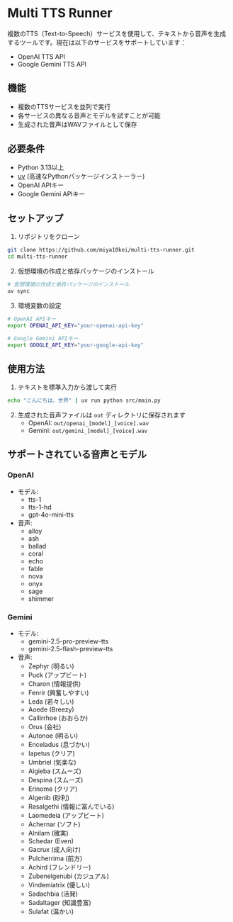 # Multi TTS Runner

複数のTTS（Text-to-Speech）サービスを使用して、テキストから音声を生成するツールです。現在は以下のサービスをサポートしています：

- OpenAI TTS API
- Google Gemini TTS API

## 機能

- 複数のTTSサービスを並列で実行
- 各サービスの異なる音声とモデルを試すことが可能
- 生成された音声はWAVファイルとして保存

## 必要条件

- Python 3.13以上
- [uv](https://github.com/astral-sh/uv) (高速なPythonパッケージインストーラー)
- OpenAI APIキー
- Google Gemini APIキー

## セットアップ

1. リポジトリをクローン
```bash
git clone https://github.com/miya10kei/multi-tts-runner.git
cd multi-tts-runner
```

2. 仮想環境の作成と依存パッケージのインストール
```bash
# 仮想環境の作成と依存パッケージのインストール
uv sync
```

3. 環境変数の設定
```bash
# OpenAI APIキー
export OPENAI_API_KEY="your-openai-api-key"

# Google Gemini APIキー
export GOOGLE_API_KEY="your-google-api-key"
```

## 使用方法

1. テキストを標準入力から渡して実行
```bash
echo "こんにちは、世界" | uv run python src/main.py
```

2. 生成された音声ファイルは `out` ディレクトリに保存されます
   - OpenAI: `out/openai_[model]_[voice].wav`
   - Gemini: `out/gemini_[model]_[voice].wav`

## サポートされている音声とモデル

### OpenAI
- モデル:
  - tts-1
  - tts-1-hd
  - gpt-4o-mini-tts
- 音声:
  - alloy
  - ash
  - ballad
  - coral
  - echo
  - fable
  - nova
  - onyx
  - sage
  - shimmer

### Gemini
- モデル:
  - gemini-2.5-pro-preview-tts
  - gemini-2.5-flash-preview-tts
- 音声:
  - Zephyr (明るい)
  - Puck (アップビート)
  - Charon (情報提供)
  - Fenrir (興奮しやすい)
  - Leda (若々しい)
  - Aoede (Breezy)
  - Callirrhoe (おおらか)
  - Orus (会社)
  - Autonoe (明るい)
  - Enceladus (息づかい)
  - Iapetus (クリア)
  - Umbriel (気楽な)
  - Algieba (スムーズ)
  - Despina (スムーズ)
  - Erinome (クリア)
  - Algenib (砂利)
  - Rasalgethi (情報に富んでいる)
  - Laomedeia (アップビート)
  - Achernar (ソフト)
  - Alnilam (確実)
  - Schedar (Even)
  - Gacrux (成人向け)
  - Pulcherrima (前方)
  - Achird (フレンドリー)
  - Zubenelgenubi (カジュアル)
  - Vindemiatrix (優しい)
  - Sadachbia (活発)
  - Sadaltager (知識豊富)
  - Sulafat (温かい)
